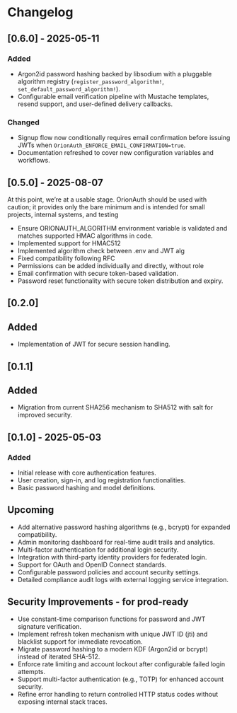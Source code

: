 # Changelog

## [0.6.0] - 2025-05-11
### Added
- Argon2id password hashing backed by libsodium with a pluggable algorithm registry (`register_password_algorithm!`, `set_default_password_algorithm!`).
- Configurable email verification pipeline with Mustache templates, resend support, and user-defined delivery callbacks.
### Changed
- Signup flow now conditionally requires email confirmation before issuing JWTs when `OrionAuth_ENFORCE_EMAIL_CONFIRMATION=true`.
- Documentation refreshed to cover new configuration variables and workflows.

## [0.5.0] - 2025-08-07
At this point, we’re at a usable stage. OrionAuth should be used with caution;
it provides only the bare minimum and is intended for small projects, internal systems, and testing

- Ensure ORIONAUTH_ALGORITHM environment variable is validated and matches supported HMAC algorithms in code.
- Implemented support for HMAC512
- Implemented algorithm check between .env and JWT alg
- Fixed compatibility following RFC
- Permissions can be added individually and directly, without role
- Email confirmation with secure token-based validation.
- Password reset functionality with secure token distribution and expiry.


## [0.2.0]
## Added
- Implementation of JWT for secure session handling.

## [0.1.1]
## Added
- Migration from current SHA256 mechanism to SHA512 with salt for improved security.

## [0.1.0] - 2025-05-03
### Added
- Initial release with core authentication features.
- User creation, sign-in, and log registration functionalities.
- Basic password hashing and model definitions.

## Upcoming
- Add alternative password hashing algorithms (e.g., bcrypt) for expanded compatibility.
- Admin monitoring dashboard for real-time audit trails and analytics.
- Multi-factor authentication for additional login security.
- Integration with third-party identity providers for federated login.
- Support for OAuth and OpenID Connect standards.
- Configurable password policies and account security settings.
- Detailed compliance audit logs with external logging service integration.

## Security Improvements - for prod-ready
- Use constant-time comparison functions for password and JWT signature verification.
- Implement refresh token mechanism with unique JWT ID (jti) and blacklist support for immediate revocation.
- Migrate password hashing to a modern KDF (Argon2id or bcrypt) instead of iterated SHA-512.
- Enforce rate limiting and account lockout after configurable failed login attempts.
- Support multi-factor authentication (e.g., TOTP) for enhanced account security.
- Refine error handling to return controlled HTTP status codes without exposing internal stack traces.